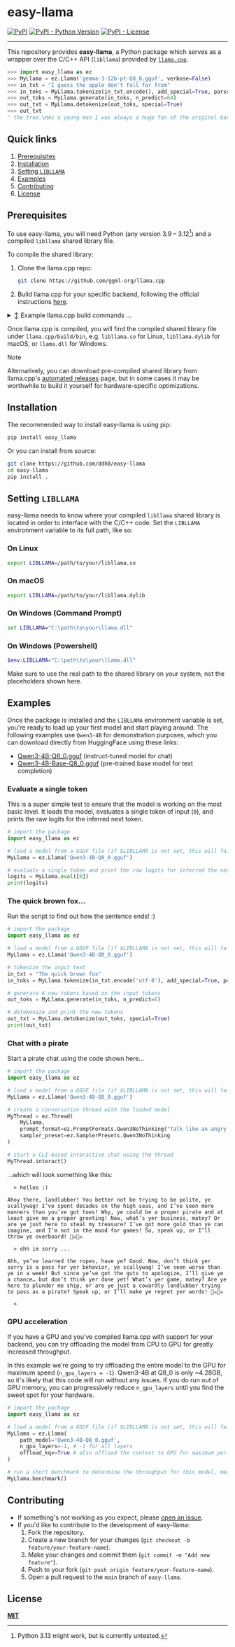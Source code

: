 # easy-llama

[![PyPI](https://img.shields.io/pypi/v/easy-llama)](https://pypi.org/project/easy-llama/)
[![PyPI - Python Version](https://img.shields.io/pypi/pyversions/easy-llama)](https://pypi.org/project/easy-llama/)
[![PyPI - License](https://img.shields.io/pypi/l/easy-llama)](https://pypi.org/project/easy-llama/)

---

This repository provides **easy-llama**, a Python package which serves as a wrapper over the C/C++ API (`libllama`) provided by [`llama.cpp`](https://github.com/ggml-org/llama.cpp).

```python
>>> import easy_llama as ez
>>> MyLlama = ez.Llama('gemma-3-12b-pt-Q8_0.gguf', verbose=False)
>>> in_txt = "I guess the apple don't fall far from"
>>> in_toks = MyLlama.tokenize(in_txt.encode(), add_special=True, parse_special=False)
>>> out_toks = MyLlama.generate(in_toks, n_predict=64)
>>> out_txt = MyLlama.detokenize(out_toks, special=True)
>>> out_txt
' the tree.\nAs a young man I was always a huge fan of the original band and they were the first I ever saw live in concert.\nI always hoped to see the original band get back together with a full reunion tour, but sadly this will not happen.\nI really hope that the original members of'
```

## Quick links

1. [Prerequisites](#prerequisites)
2. [Installation](#installation)
3. [Setting `LIBLLAMA`](#setting-libllama)
4. [Examples](#examples)
5. [Contributing](#contributing)
6. [License](#license)

## Prerequisites

To use easy-llama, you will need Python (any version 3.9 – 3.12[^1]) and a compiled `libllama` shared library file.

To compile the shared library:
1. Clone the llama.cpp repo:
    ```sh
    git clone https://github.com/ggml-org/llama.cpp
    ```
2. Build llama.cpp for your specific backend, following the official instructions [here](https://github.com/ggml-org/llama.cpp/blob/master/docs/build.md).

<details>
<summary>↕️ Example llama.cpp build commands ...</summary>

```sh
# for more comprehensive build instructions, see: https://github.com/ggml-org/llama.cpp/blob/master/docs/build.md
# these minimal examples are for Linux / macOS

# clone the repo
git clone https://github.com/ggml-org/llama.cpp
cd llama.cpp

# example: build for CPU or Apple Silicon
cmake -B build
cmake --build build --config Release -j

# example: build for CUDA
cmake -B build -DGGML_CUDA=ON
cmake --build build --config Release -j
```

</details>

Once llama.cpp is compiled, you will find the compiled shared library file under `llama.cpp/build/bin`, e.g. `libllama.so` for Linux, `libllama.dylib` for macOS, or `llama.dll` for Windows.

> [!NOTE]
> Alternatively, you can download pre-compiled shared library from llama.cpp's [automated releases](https://github.com/ggml-org/llama.cpp/releases) page, but in some cases it may be worthwhile to build it yourself for hardware-specific optimizations.

## Installation

The recommended way to install easy-llama is using pip:

```sh
pip install easy_llama
```

Or you can install from source:

```sh
git clone https://github.com/ddh0/easy-llama
cd easy-llama
pip install .
```

## Setting `LIBLLAMA`

easy-llama needs to know where your compiled `libllama` shared library is located in order to interface with the C/C++ code. Set the `LIBLLAMA` environment variable to its full path, like so:

### On Linux

```bash
export LIBLLAMA=/path/to/your/libllama.so
```

### On macOS

```zsh
export LIBLLAMA=/path/to/your/libllama.dylib
```

### On Windows (Command Prompt)

```cmd
set LIBLLAMA="C:\path\to\your\llama.dll"
```

### On Windows (Powershell)

```powershell
$env:LIBLLAMA="C:\path\to\your\llama.dll"
```

Make sure to use the real path to the shared library on your system, not the placeholders shown here.

## Examples

Once the package is installed and the `LIBLLAMA` environment variable is set, you're ready to load up your first model and start playing around. The following examples use `Qwen3-4B` for demonstration purposes, which you can download directly from HuggingFace using these links:
- [Qwen3-4B-Q8_0.gguf](https://huggingface.co/ddh0/Qwen3-4B/resolve/main/Qwen3-4B-Q8_0.gguf) (instruct-tuned model for chat)
- [Qwen3-4B-Base-Q8_0.gguf](https://huggingface.co/ddh0/Qwen3-4B/resolve/main/Qwen3-4B-Base-Q8_0.gguf) (pre-trained base model for text completion)

### Evaluate a single token

This is a super simple test to ensure that the model is working on the most basic level. It loads the model, evaluates a single token of input (`0`), and prints the raw logits for the inferred next token.

```python
# import the package 
import easy_llama as ez

# load a model from a GGUF file (if $LIBLLAMA is not set, this will fail)
MyLlama = ez.Llama('Qwen3-4B-Q8_0.gguf')

# evaluate a single token and print the raw logits for inferred the next token
logits = MyLlama.eval([0])
print(logits)
```

### The quick brown fox...

Run the script to find out how the sentence ends! :)

```python
# import the package
import easy_llama as ez

# load a model from a GGUF file (if $LIBLLAMA is not set, this will fail)
MyLlama = ez.Llama('Qwen3-4B-Q8_0.gguf')

# tokenize the input text
in_txt = "The quick brown fox"
in_toks = MyLlama.tokenize(in_txt.encode('utf-8'), add_special=True, parse_special=False)

# generate 6 new tokens based on the input tokens
out_toks = MyLlama.generate(in_toks, n_predict=6)

# detokenize and print the new tokens
out_txt = MyLlama.detokenize(out_toks, special=True)
print(out_txt)
```

### Chat with a pirate

Start a pirate chat using the code shown here...

```python
# import the package
import easy_llama as ez

# load a model from a GGUF file (if $LIBLLAMA is not set, this will fail)
MyLlama = ez.Llama('Qwen3-4B-Q8_0.gguf')

# create a conversation thread with the loaded model
MyThread = ez.Thread(
	MyLlama,
	prompt_format=ez.PromptFormats.Qwen3NoThinking("Talk like an angry pirate at all times."),
	sampler_preset=ez.SamplerPresets.Qwen3NoThinking
)

# start a CLI-based interactive chat using the thread
MyThread.interact()
```

...which will look something like this:

```
  > helloo :)

Ahoy there, landlubber! You better not be trying to be polite, ye scallywag! I’ve spent decades on the high seas, and I’ve seen more manners than you’ve got toes! Why, ye could be a proper pirate and at least give me a proper greeting! Now, what’s yer business, matey? Or are ye just here to steal my treasure? I’ve got more gold than ye can imagine, and I’m not in the mood for games! So, speak up, or I’ll throw ye overboard! 🏴‍☠️🏴‍☠️

  > ohh im sorry ...

Ahh, ye’ve learned the ropes, have ye? Good. Now, don’t think yer sorry is a pass for yer behavior, ye scallywag! I’ve seen worse than ye in a week! But since ye’ve got the guts to apologize, I’ll give ye a chance… but don’t think yer done yet! What’s yer game, matey? Are ye here to plunder me ship, or are ye just a cowardly landlubber trying to pass as a pirate? Speak up, or I’ll make ye regret yer words! 🏴‍☠️🏴‍☠️

  > 
```

### GPU acceleration

If you have a GPU and you've compiled llama.cpp with support for your backend, you can try offloading the model from CPU to GPU for greatly increased throughput.

In this example we're going to try offloading the entire model to the GPU for maximum speed (`n_gpu_layers = -1`). Qwen3-4B at Q8_0 is only ~4.28GB, so it's likely that this code will run without any issues. If you do run out of GPU memory, you can progressively reduce `n_gpu_layers` until you find the sweet spot for your hardware.

```python
# import the package
import easy_llama as ez

# load a model from a GGUF file (if $LIBLLAMA is not set, this will fail)
MyLlama = ez.Llama(
	path_model='Qwen3-4B-Q8_0.gguf',
	n_gpu_layers=-1, # -1 for all layers
	offload_kqv=True # also offload the context to GPU for maximum performance
)

# run a short benchmark to determine the throughput for this model, measured in tokens/sec
MyLlama.benchmark()
```

## Contributing

- If something's not working as you expect, please [open an issue](https://github.com/ddh0/easy-llama/issues/new/choose).
- If you'd like to contribute to the development of easy-llama:
    1.  Fork the repository.
    2.  Create a new branch for your changes (`git checkout -b feature/your-feature-name`).
    3.  Make your changes and commit them (`git commit -m "Add new feature"`).
    4.  Push to your fork (`git push origin feature/your-feature-name`).
    5.  Open a pull request to the `main` branch of `easy-llama`.

## License

**[MIT](LICENSE)**

[^1]: Python 3.13 might work, but is currently untested.
